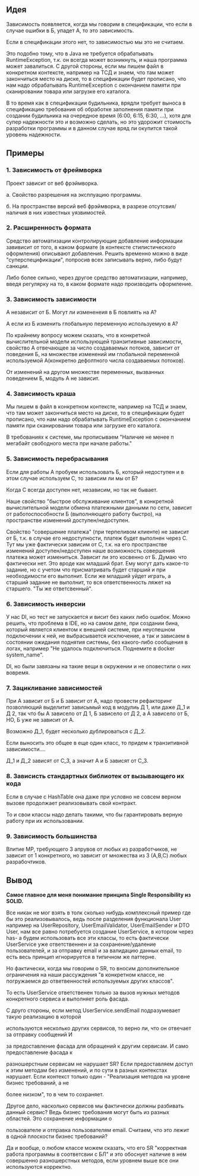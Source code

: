 ## Идея

Зависимость появляется, когда мы говорим в спецификации, что если в случае ошибки в Б, упадет А, то это зависимость.

Если в спецификации этого нет, то зависимостью мы это не считаем.

Это подобно тому, что в Jаvа не требуется обрабатывать RuntimeException, т.к. он всегда может возникнуть, и наша программа может завалиться. С другой стороны, если мы пишем файл в конкретном контексте, например на ТСД и знаем, что там может закончиться место на диске, то в спецификации будет прописано, что нам надо обрабатывать RuntimeException с окончанием памяти при сканировании товара или загрузке его каталога.

В то время как в спецификации будильника, врядли требует выноса в спецификацию требования об обработке заполнения памяти при создании будильника на очередное время (6:00, 6:15, 6:30, ...), хотя для супер надежности это и возможно сделать, но это удорожит стоимость разработки программы и в данном случае вряд ли окупится такой уровень надежности.

## Примеры
### 1. Зависимость от фреймворка
Проект зависит от веб фрэймворка.

а. Свойство разрешения на эксплуацию программы.

б. На пространстве версий веб фрэймворка, в разрезе отсутсвия/наличия в них известных уязвимостей.

### 2. Расширенность формата

Средство автоматизации контролирующие добавление информации завивисит от того, в каком формате (в контексте стилистического оформления) описывают добавления. Решить временно можно в виде "суперспецификации", попросив всех записывать верно, либо будут санкции.

Либо более сильно, через другое средство автоматизации, например, введя регулярку на то, в каком формате надо производить оформление.

### 3. Зависимость зависимости

А независит от Б. Могут ли измененеия в Б повлиять на А?

А если из Б изменить глобальную переменную используемую в А?

По крайнему вопросу можем сказать, что в конкретной вычислительной модели использующей транзитивные зависимости, свойство А отвечающее за число создаваемых потоков, зависит от поведения Б, на множестве изменений им глобальной переменной используемой А(конкретно дефолтного числа создаваемых потоков).

От изменений на другом множестве переменных, вызванных поведением Б, модуль А не зависит.

### 4. Зависимость краша
Мы пишем в файл в конкретном контексте, например на ТСД и знаем, что там может закончиться место на диске, то в спецификации будет прописано, что нам надо обрабатывать RuntimeException с окончанием памяти при сканировании товара или загрузке его каталога.

В требованиях к системе, мы прописываем "Наличие не менее п мегабайт свободного места при начале работы."

### 5. Зависимость перебрасывания
Если для работы А пробуем использовать Б, который недоступен и в этом случае используем С, то зависим ли мы от Б?

Когда С всегда доступен нет, независим, но так не бывает.

Наше свойство "быстрое обслуживание клиентов", в конкретной вычислительной модели обмена платежными данными по сети, зависит от работоспособности Б (выполняющего работу быстро), на пространстве изменений доступен/недоступен.

Свойство "совершение платежа" (при терпеливом клиенте) не зависит от Б, т.к. в случае его недоступности, платеж будет выполнен через С. Тут мы уже фактически зависим от С, т.к. на его пространстве изменений доступен/недоступен наше возможность совершения платежа может измениться. Зависит ли это косвенно от Б. Думаю что фактически нет. Это вроде как младший брат. Ему могут дать какое-то задание, но с учетом что присматривать будет старший и при необходимости его выполнит. Если же младший уйдет играть, а старший задание не выполнит, то вся ответственность ляжет на старшего. "Ты же ответсвенный".

### 6. Зависимость инверсии

У нас DI, но тест не запускается и висит без каких либо ошибок. Можно решить, что проблема в IDE, но на самом деле, при создании бина, который является клиентом к внешней системе, при неуспешном подключении к ней, не выбрасывается исключение, а так и зависаем в состоянии ожидания поднятия системы, без какого-либо сообщения в логах, например "Не удалось подключиться. Поднемите в docker system_name".

DI, но были завязаны на такие вещи в окружении и не оповестили о них вовремя.

### 7. Зацикливание зависимостей

При А зависит от Б и Б зависит от А, надо провести рефакторинг позволяющий выделитит зависымый код в модулиь Д 1, или даже Д_1 и Д 2, так что бы А зависело от Д 1, Б зависело от Д 2, а А зависело от Б, НО, Б уже не зависит от А.

Возможно Д_1, будет несколько дублироваться с Д_2.

Если выносить это общее в еще один класс, то придем к транзитивной зависимости....

Д_1 и Д_2 зависят от С_3, а значит А и Б зависят от С_3.

### 8. Зависисть стандартных библиотек от вызывающего их кода

Если в случае с HashTable она даже при условно не совсем верном вызове продолжает реализовывать свой контракт.

То и свои классы надо делать такими, что бы гарантировать верную работу при их использовании.

### 9. Зависимость большинства

Влитие МР, требующего 3 апрувов от любых из разработчиков, не зависит от 1 конкретного, но зависит от множества из З (А,В,С) любых разрабочтиков.

## Вывод
**Самое главное для меня понимание принципа Single Responsibility из SOLID.**

Все никак не мог взять в толк сколько нибудь комплексный пример где бы это реализовывалось, ведь после разделения функционала User например на UserRepository, UserEmailValidator, UserEmailSender и DTO User, нам все равно потребуется создание UserService, в котором через has- а будем использовать все эти классы, то есть фактически UserService уже ответственнен и за сохранение/удаление пользователей, и за отправку email и за валидацию данных еmail, то есть весь принцип игнорируется в типичном же паттерне.

Но фактически, когда мы говорим о SR, то вносим дополнительное ограничения на наши рассуждения "в конкретном классе, не погружаемся до ответвенностей используемых других классов".

То есть UserService ответственен только за вызов нужных методов конкретного сервиса и выполняет роль фасада.

С друго стороны, если метод UserService.sendEmail подразумевает такую реализацию в которой

используются несколько других сервисов, то верно ли, что он отвечает за отправку сообщений И

за предоставление фасада для обращений к другим сервисам. И само предоставление фасада к

разношерстным сервисам не нарушает SR? Если предоставляем доступ к этим методам без изменений, и по сути в разных контекстах нарушает. Если контекст только один - "Реализация методов на уровне бизнес требований, а не

более низком", то в чем то сохраняет.

Другое дело, насколько сервисов мы фактически должны разбивать данный сервис? Ведь бизнес требования могут быть из разных областей. Это сохранение информации о

пользователе и отправка пользователям email. Считаем, что это лежит в одной плоскости бизнес требований?

Да и вообще, о любом классе можем сказать, что его SR "корректная работа программы в соответсвии с БЛ" и это обоснует наличие в нем совершенно разношерстных методов, если уровнем выше все они используются корректно.

